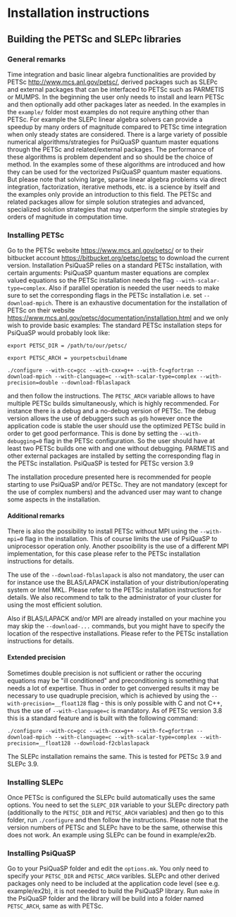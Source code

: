 
# Installation instructions

## Building the PETSc and SLEPc libraries

### General remarks 

Time integration and basic linear algebra functionalities are provided by PETSc http://www.mcs.anl.gov/petsc/, derived packages such as SLEPc and external packages that can be interfaced to PETSc such as PARMETIS or MUMPS. 
In the beginning the user only needs to install and learn PETSc and then optionally add other packages later as needed. In the examples in the `example/` folder most examples do not require anything other than PETSc. 
For example the SLEPc linear algebra solvers can provide a speedup by many orders of magnitude compared to PETSc time integration when only steady states are considered. 
There is a large variety of possible numerical algorithms/strategies for PsiQuaSP quantum master equations through the PETSc and related/external packages. The performance of these algorithms is problem dependent and so should be the choice of method. 
In the examples some of these algorithms are introduced and how they can be used for the vectorized PsiQuaSP quantum master equations. But please note that solving large, sparse linear algebra problems via direct integration, 
factorization, iterative methods, etc. is a science by itself and the examples only provide an introduction to this field. The PETSc and related packages allow for simple solution strategies and advanced, 
specialized solution strategies that may outperform the simple strategies by orders of magnitude in computation time. 

### Installing PETSc

Go to the PETSc website https://www.mcs.anl.gov/petsc/ or to their bitbucket account https://bitbucket.org/petsc/petsc to download the current version. Installation PsiQuaSP relies on a standard PETSc installation, with certain arguments:
PsiQuaSP quantum master equations are complex valued equations so the PETSc installation needs the flag `--with-scalar-type=complex`. Also if parallel operation is needed the user needs to make sure to set the corresponding flags in the PETSc installation i.e. set `--download-mpich`. There is an exhaustive documentation for the installation of PETSc on their website https://www.mcs.anl.gov/petsc/documentation/installation.html and we only wish to provide basic examples: The standard PETSc installation steps for PsiQuaSP would probably look like:

`export PETSC_DIR = /path/to/our/petsc/`

`export PETSC_ARCH = yourpetscbuildname`

`./configure --with-cc=gcc --with-cxx=g++ --with-fc=gfortran --download-mpich --with-clanguage=c --with-scalar-type=complex --with-precision=double --download-fblaslapack`

and then follow the instructions. The `PETSC_ARCH` variable allows to have multiple PETSc builds simultaneously, which is highly recommended. For instance there is a debug and a no-debug version of PETSc. 
The debug version allows the use of debuggers such as `gdb` however once the application code is stable the user should use the optimized PETSc build in order to get good performance. This is done by setting the `--with-debugging=0` 
flag in the PETSc configuration. So the user should have at least two PETSc builds one with and one without debugging. PARMETIS and other external packages are installed by setting the corresponding flag in the PETSc installation.
PsiQuaSP is tested for PETSc version 3.9

The installation procedure presented here is recommended for people starting to use PsiQuaSP and/or PETSc. They are not mandatory (except for the use of complex numbers) and the advanced user may want to change some aspects in the installation. 

#### Additional remarks

There is also the possibility to install PETSc without MPI using the `--with-mpi=0` flag in the installation. This of course limits the use of PsiQuaSP to uniprocessor operation only. Another psooibility is the use of a different MPI implementation, for this case please refer to the PETSc installation instructions for details. 

The use of the `--download-fblaslapack` is also not mandatory, the user can for instance use the BLAS/LAPACK installation of your distribution/operating system or Intel MKL. Please refer to the PETSc installation instructions for details. We also recommend to talk to the administrator of your cluster for using the most efficient solution.

Also if BLAS/LAPACK and/or MPI are already installed on your machine you may skip the `--download-...` commands, but you might have to specify the location of the respective installations. Please refer to the PETSc installation instructions for details.

#### Extended precision

Sometimes double precision is not sufficient or rather the occuring equations may be "ill conditioned" and preconditioning is something that needs a lot of expertise. 
Thus in order to get converged results it may be necessary to use quadruple precision, which is achieved by using the `--with-precision=__float128` flag - this is only possible with C and not C++, thus the use of `--with-clanguage=c` is mandatory. 
As of PETSc version 3.8 this is a standard feature and is built with the following command: 

`./configure --with-cc=gcc --with-cxx=g++ --with-fc=gfortran --download-mpich --with-clanguage=c --with-scalar-type=complex --with-precision=__float128 --download-f2cblaslapack`

The SLEPc installation remains the same. This is tested for PETSc 3.9 and SLEPc 3.9.


### Installing SLEPc

Once PETSc is configured the SLEPc build automatically uses the same options. You need to set the `SLEPC_DIR` variable to your SLEPc directory path (additionally to the `PETSC_DIR` and `PETSC_ARCH` variables) and then go to this folder, run
`./configure`
and then follow the instructions. Please note that the version numbers of PETSc and SLEPc have to be the same, otherwise this does not work. An example using SLEPc can be found in example/ex2b.

### Installing PsiQuaSP

Go to your PsiQuaSP folder and edit the `options.mk`. You only need to specify your `PETSC_DIR` and `PETSC_ARCH` varibles. SLEPc and other derived packages only need to be included at the application code level (see e.g. example/ex2b), 
it is not needed to build the PsiQuaSP library. Run
`make`
in the PsiQuaSP folder and the library will be build into a folder named `PETSC_ARCH`, same as with PETSc.

